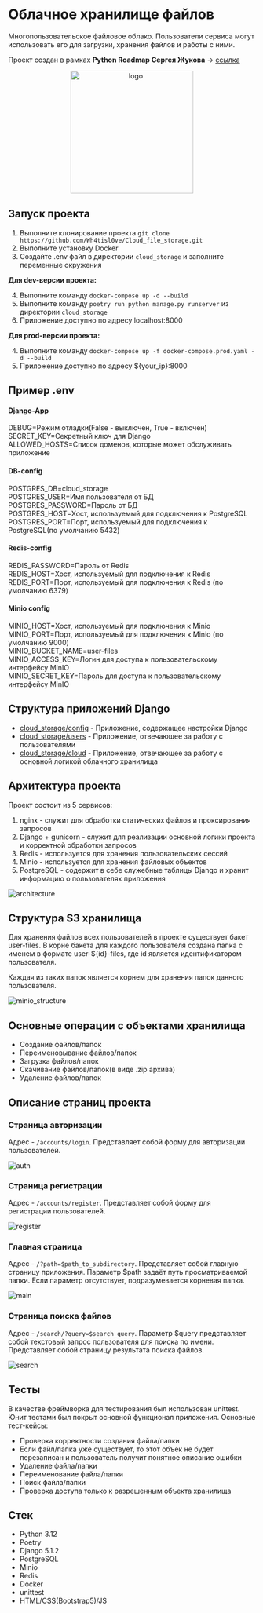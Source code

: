 # Облачное хранилище файлов

Многопользовательское файловое облако. Пользователи сервиса могут использовать его для загрузки, хранения файлов и работы с ними. 

Проект создан в рамках **Python Roadmap Сергея Жукова** -> [ссылка](https://zhukovsd.github.io/python-backend-learning-course/)
  

<p align="center">
  <img src="./docs/logo.png" width="250" height="250" alt="logo"/>
</p>

## Запуск проекта
<ol>
  <li>Выполните клонирование проекта <code>git clone https://github.com/Wh4tisl0ve/Cloud_file_storage.git</code></li>
  <li>Выполните установку Docker</li>
  <li>Создайте .env файл в директории <code>cloud_storage</code> и заполните переменные окружения</li>
</ol>

**Для dev-версии проекта:**
<ol start="4">
  <li>Выполните команду <code>docker-compose up -d --build</code></li>
  <li>Выполните команду <code>poetry run python manage.py runserver</code> из директории <code>cloud_storage</code></li>
  <li>Приложение доступно по адресу localhost:8000</li>
</ol>

**Для prod-версии проекта:**
<ol start="4">
  <li>Выполните команду <code>docker-compose up -f docker-compose.prod.yaml -d --build</code></li>
  <li>Приложение доступно по адресу ${your_ip}:8000</li>
</ol>


## Пример .env 
#### Django-App
DEBUG=Режим отладки(False - выключен, True - включен)  
SECRET_KEY=Cекретный ключ для Django  
ALLOWED_HOSTS=Список доменов, которые может обслуживать приложение  

#### DB-config
POSTGRES_DB=cloud_storage  
POSTGRES_USER=Имя пользователя от БД  
POSTGRES_PASSWORD=Пароль от БД  
POSTGRES_HOST=Хост, используемый для подключения к PostgreSQL  
POSTGRES_PORT=Порт, используемый для подключения к PostgreSQL(по умолчанию 5432)

#### Redis-config
REDIS_PASSWORD=Пароль от Redis  
REDIS_HOST=Хост, используемый для подключения к Redis  
REDIS_PORT=Порт, используемый для подключения к Redis (по умолчанию 6379)

#### Minio config
MINIO_HOST=Хост, используемый для подключения к Minio  
MINIO_PORT=Порт, используемый для подключения к Minio (по умолчанию 9000)  
MINIO_BUCKET_NAME=user-files  
MINIO_ACCESS_KEY=Логин для доступа к пользовательскому интерфейсу MinIO  
MINIO_SECRET_KEY=Пароль для доступа к пользовательскому интерфейсу MinIO   

## Структура приложений Django

* [cloud_storage/config](cloud_storage/config) - Приложение, содержащее настройки Django
* [cloud_storage/users](cloud_storage/users) - Приложение, отвечающее за работу с пользователями
* [cloud_storage/cloud](cloud_storage/cloud) - Приложение, отвечающее за работу с основной логикой облачного хранилища

## Архитектура проекта
Проект состоит из 5 сервисов:
1. nginx - служит для обработки статических файлов и проксирования запросов
2. Django + gunicorn - служит для реализации основной логики проекта и корректной обработки запросов
3. Redis - используется для хранения пользовательских сессий
4. Minio - используется для хранения файловых объектов
5. PostgreSQL - содержит в себе служебные таблицы Django и хранит информацию о пользователях приложения

<img src="./docs/architecture.jpg" alt="architecture"/>

## Структура S3 хранилища

Для хранения файлов всех пользователей в проекте существует бакет user-files. В корне бакета для каждого пользователя создана папка с именем в формате user-${id}-files, где id является идентификатором пользователя. 

Каждая из таких папок является корнем для хранения папок данного пользователя.

<img src="./docs/minio_structure.jpg" alt="minio_structure"/>

## Основные операции с объектами хранилища

* Создание файлов/папок
* Переименовывание файлов/папок
* Загрузка файлов/папок
* Скачивание файлов/папок(в виде .zip архива)
* Удаление файлов/папок

## Описание страниц проекта
### Страница авторизации
Адрес - `/accounts/login`.
Представляет собой форму для авторизации пользователей. 

<img src="./docs/auth.jpg" alt="auth"/>

### Страница регистрации
Адрес - `/accounts/register`. 
Представляет собой форму для регистрации пользователей. 

<img src="./docs/register.jpg" alt="register"/>

### Главная страница
Адрес - `/?path=$path_to_subdirectory`. 
Представляет собой главную страницу приложения. Параметр $path задаёт путь просматриваемой папки. Если параметр отсутствует, подразумевается корневая папка. 

<img src="./docs/main.jpg" alt="main"/>

### Страница поиска файлов
Адрес - `/search/?query=$search_query`.
Параметр $query представляет собой текстовый запрос пользователя для поиска по имени.
Представляет собой страницу результата поиска файлов. 

<img src="./docs/search.jpg" alt="search"/>

## Тесты
В качестве фреймворка для тестирования был использован unittest.
Юнит тестами был покрыт основной функционал приложения. 
Основные тест-кейсы:
* Проверка корректности создания файла/папки
* Если файл/папка уже существует, то этот объек не будет перезаписан и пользователь получит понятное описание ошибки
* Удаление файла/папки
* Переименование файла/папки
* Поиск файла/папки
* Проверка доступа только к разрешенным объекта хранилища

## Стек 

* Python 3.12
* Poetry
* Django 5.1.2
* PostgreSQL
* Minio
* Redis
* Docker
* unittest
* HTML/CSS(Bootstrap5)/JS